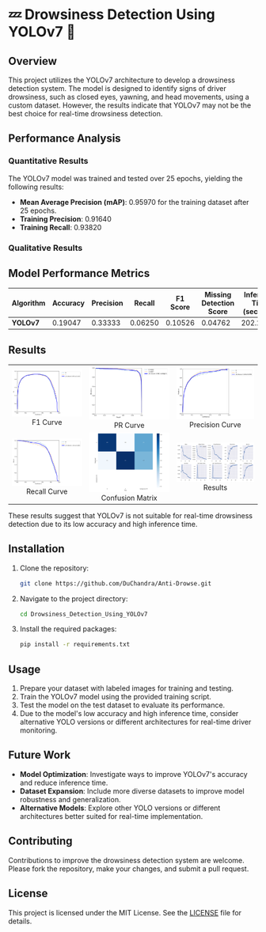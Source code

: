 # 💤 Drowsiness Detection Using YOLOv7 🚙

## Overview
This project utilizes the YOLOv7 architecture to develop a drowsiness detection system. The model is designed to identify signs of driver drowsiness, such as closed eyes, yawning, and head movements, using a custom dataset. However, the results indicate that YOLOv7 may not be the best choice for real-time drowsiness detection.

## Performance Analysis
### Quantitative Results
The YOLOv7 model was trained and tested over 25 epochs, yielding the following results:

- **Mean Average Precision (mAP)**: 0.95970 for the training dataset after 25 epochs.
- **Training Precision**: 0.91640
- **Training Recall**: 0.93820

### Qualitative Results

## Model Performance Metrics
| Algorithm | Accuracy | Precision | Recall | F1 Score | Missing Detection Score | Inference Time (seconds) |
|-----------|----------|-----------|--------|----------|-------------------------|--------------------------|
| **YOLOv7**    | 0.19047  | 0.33333   | 0.06250| 0.10526  | 0.04762                 | 202.21893                |

## Results
<table>
  <tr>
    <td style="text-align: center;">
      <img src="https://github.com/ParthJohri/Drowsiness_Detection_Using_YOLOv7/blob/main/results/F1_curve.png" alt="F1 Curve" style="width: 400px;">
      <br>F1 Curve
    </td>
    <td style="text-align: center;">
      <img src="https://github.com/ParthJohri/Drowsiness_Detection_Using_YOLOv7/blob/main/results/PR_curve.png" alt="PR Curve" style="width: 400px;">
      <br>PR Curve
    </td>
    <td style="text-align: center;">
      <img src="https://github.com/ParthJohri/Drowsiness_Detection_Using_YOLOv7/blob/main/results/P_curve.png" alt="Precision Curve" style="width: 400px;">
      <br>Precision Curve
    </td>
  </tr>
  <tr>
    <td style="text-align: center;">
      <img src="https://github.com/ParthJohri/Drowsiness_Detection_Using_YOLOv7/blob/main/results/R_curve.png" alt="Recall Curve" style="width: 400px;">
      <br>Recall Curve
    </td>
    <td style="text-align: center;">
      <img src="https://github.com/ParthJohri/Drowsiness_Detection_Using_YOLOv7/blob/main/results/confusion_matrix.png" alt="Confusion Matrix" style="width: 400px;">
      <br>Confusion Matrix
    </td>
    <td style="text-align: center;">
      <img src="https://github.com/ParthJohri/Drowsiness_Detection_Using_YOLOv7/blob/main/results/results.png" alt="Results" style="width: 400px;">
      <br>Results
    </td>
  </tr>
</table>

These results suggest that YOLOv7 is not suitable for real-time drowsiness detection due to its low accuracy and high inference time.

## Installation
1. Clone the repository:
   ```sh
   git clone https://github.com/DuChandra/Anti-Drowse.git
   ```
2. Navigate to the project directory:
   ```sh
   cd Drowsiness_Detection_Using_YOLOv7
   ```
3. Install the required packages:
   ```sh
   pip install -r requirements.txt
   ```

## Usage
1. Prepare your dataset with labeled images for training and testing.
2. Train the YOLOv7 model using the provided training script.
3. Test the model on the test dataset to evaluate its performance.
4. Due to the model's low accuracy and high inference time, consider alternative YOLO versions or different architectures for real-time driver monitoring.

## Future Work
- **Model Optimization**: Investigate ways to improve YOLOv7's accuracy and reduce inference time.
- **Dataset Expansion**: Include more diverse datasets to improve model robustness and generalization.
- **Alternative Models**: Explore other YOLO versions or different architectures better suited for real-time implementation.

## Contributing
Contributions to improve the drowsiness detection system are welcome. Please fork the repository, make your changes, and submit a pull request.

## License
This project is licensed under the MIT License. See the [LICENSE](LICENSE) file for details.
